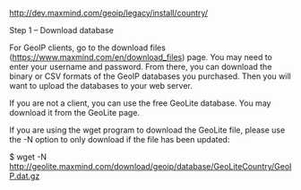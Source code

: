 http://dev.maxmind.com/geoip/legacy/install/country/

Step 1 – Download database

For GeoIP clients, go to the download files (https://www.maxmind.com/en/download_files) page. You may need to enter your username and password. From there, you can download the binary or CSV formats of the GeoIP databases you purchased. Then you will want to upload the databases to your web server.

If you are not a client, you can use the free GeoLite database. You may download it from the GeoLite page.

If you are using the wget program to download the GeoLite file, please use the -N option to only download if the file has been updated:

$ wget -N http://geolite.maxmind.com/download/geoip/database/GeoLiteCountry/GeoIP.dat.gz